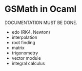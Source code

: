 GSMath in Ocaml
===============

DOCUMENTATION MUST BE DONE.

- edo (RK4, Newton)
- interpolation
- root finding
- matrix
- trigonometry
- vector module
- integral calculus
